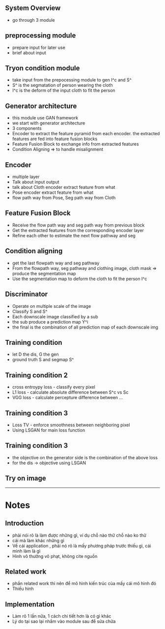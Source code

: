 
## System Overview

- go through 3 module 

## preprocessing module
- prepare input for later use
- brief about input

## Tryon condition module
- take input from the prepocessing module to gen I^c and S^
- S^ is the segmatation of person wearing the cloth
- I^c is the deform of the input cloth to fit the person

## Generator architecture

- this module use GAN framework
- we start with generator architecture
- 3 components 
- Encoder to extract the feature pyramid from each encoder. the extracted features are fed into feature fusion blocks
- Feature Fusion Block to exchange info from extracted features
- Condition Aligning => to handle misalignment

## Encoder

- multiple layer
- Talk about input output
- talk about Cloth encoder extract feature from what
- Pose encoder extract feature from what
- flow path way from Pose, Seg path way from Cloth

## Feature Fusion Block
- Receive the flow path way and seg path way from previous block
- Get the extracted features from the corresponding encoder layer
- Refine each other to estimate the next flow pathway and seg

## Condition aligning
- get the last flowpath way and seg pathway
- From the flowpath way, seg pathway and clothing image, cloth mask => produce the segmentation map
- Use the segmentation map to deform the cloth to fit the person I^c

## Discriminator 

- Operate on multiple scale of the image
- Classify S and S^
- Each downscale image classified by a sub
- the sub produce a prediction map Y^i
- the final is the combination of all prediction map of each downscale img

## Training condition

- let D the dis, G the gen
- ground truth S and segmap S^

## Training condition 2

- cross entroypy loss - classify every pixel
- L1 loss - calculate absolute difference between S^c vs Sc
- VGG loss - calculate percepture difference between ...

## Training condition 3

- Loss TV - enforce smoothness between neighboring pixel
- Using LSGAN for main loss function

## Training condition 3

- the objective on the generator side is the combination of the above loss
- for the dis -> objective using LSGAN


## Try on image

------
# Notes

  
## Introduction 

- phải nói rõ là làm được những gì,  ví dụ chỗ nào thử chỗ nào ko thử
- cái mà làm khác những gì
- Về cái application , phải nó rõ là mấy phương pháp trước thiếu gì, cái mình làm là gì
- Hình vô thưởng vô phạt, không cite nguồn

## Related work
- phần related work thì nên để mô hình kiến trúc của mấy cái mô hình đó
- Thiếu hình

## Implementation

- Làm rõ 1 lần nữa, 1 cách chi tiết hơn là có gì khác
- Lý do tại sao lại nhắm vào module sau để sửa chữa

